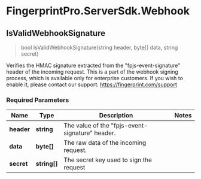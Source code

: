 # FingerprintPro.ServerSdk.Webhook

## **IsValidWebhookSignature**

> bool IsValidWebhookSignature(string header, byte[] data, string secret)

Verifies the HMAC signature extracted from the "fpjs-event-signature" header of the incoming request. This is a part of
the webhook signing process, which is available only for enterprise customers.
If you wish to enable it, please contact our support: https://fingerprint.com/support

### Required Parameters

| Name       | Type         | Description                                     | Notes |
|------------|--------------|-------------------------------------------------|-------|
| **header** | **string**   | The value of the "fpjs-event-signature" header. |       |
| **data**   | **byte[]**   | The raw data of the incoming request.           |       | 
| **secret** | **string[]** | The secret key used to sign the request         |       | 